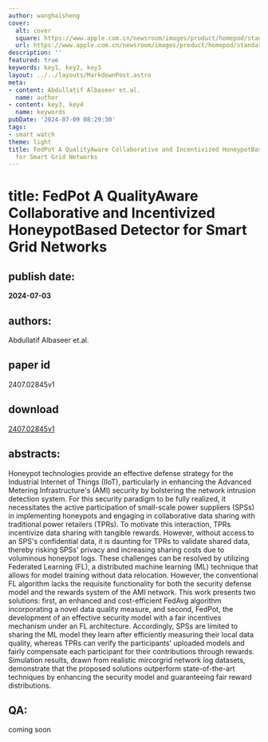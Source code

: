 ```yaml
---
author: wanghaisheng
cover:
  alt: cover
  square: https://www.apple.com.cn/newsroom/images/product/homepod/standard/Apple-HomePod-hero-230118_big.jpg.large_2x.jpg
  url: https://www.apple.com.cn/newsroom/images/product/homepod/standard/Apple-HomePod-hero-230118_big.jpg.large_2x.jpg
description: ''
featured: true
keywords: key1, key2, key3
layout: ../../layouts/MarkdownPost.astro
meta:
- content: Abdullatif Albaseer et.al.
  name: author
- content: key3, key4
  name: keywords
pubDate: '2024-07-09 08:29:30'
tags:
- smart watch
theme: light
title: FedPot A QualityAware Collaborative and Incentivized HoneypotBased Detector
  for Smart Grid Networks
---
```


# title: FedPot A QualityAware Collaborative and Incentivized HoneypotBased Detector for Smart Grid Networks 
## publish date: 
**2024-07-03** 
## authors: 
  Abdullatif Albaseer et.al. 
## paper id
2407.02845v1
## download
[2407.02845v1](http://arxiv.org/abs/2407.02845v1)
## abstracts:
Honeypot technologies provide an effective defense strategy for the Industrial Internet of Things (IIoT), particularly in enhancing the Advanced Metering Infrastructure's (AMI) security by bolstering the network intrusion detection system. For this security paradigm to be fully realized, it necessitates the active participation of small-scale power suppliers (SPSs) in implementing honeypots and engaging in collaborative data sharing with traditional power retailers (TPRs). To motivate this interaction, TPRs incentivize data sharing with tangible rewards. However, without access to an SPS's confidential data, it is daunting for TPRs to validate shared data, thereby risking SPSs' privacy and increasing sharing costs due to voluminous honeypot logs. These challenges can be resolved by utilizing Federated Learning (FL), a distributed machine learning (ML) technique that allows for model training without data relocation. However, the conventional FL algorithm lacks the requisite functionality for both the security defense model and the rewards system of the AMI network. This work presents two solutions: first, an enhanced and cost-efficient FedAvg algorithm incorporating a novel data quality measure, and second, FedPot, the development of an effective security model with a fair incentives mechanism under an FL architecture. Accordingly, SPSs are limited to sharing the ML model they learn after efficiently measuring their local data quality, whereas TPRs can verify the participants' uploaded models and fairly compensate each participant for their contributions through rewards. Simulation results, drawn from realistic mircorgrid network log datasets, demonstrate that the proposed solutions outperform state-of-the-art techniques by enhancing the security model and guaranteeing fair reward distributions.
## QA:
coming soon
